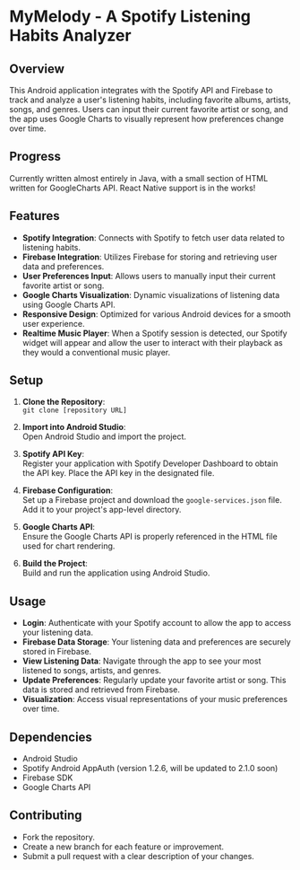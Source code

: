 # MyMelody - A Spotify Listening Habits Analyzer

## Overview

This Android application integrates with the Spotify API and Firebase to track and analyze a user's listening habits, including favorite albums, artists, songs, and genres. Users can input their current favorite artist or song, and the app uses Google Charts to visually represent how preferences change over time.

## Progress

Currently written almost entirely in Java, with a small section of HTML written for GoogleCharts API. React Native support is in the works!

## Features

- **Spotify Integration**: Connects with Spotify to fetch user data related to listening habits.
- **Firebase Integration**: Utilizes Firebase for storing and retrieving user data and preferences.
- **User Preferences Input**: Allows users to manually input their current favorite artist or song.
- **Google Charts Visualization**: Dynamic visualizations of listening data using Google Charts API.
- **Responsive Design**: Optimized for various Android devices for a smooth user experience.
- **Realtime Music Player**: When a Spotify session is detected, our Spotify widget will appear and allow the user to interact with their playback as they would a conventional music player.

## Setup

1. **Clone the Repository**:  
   `git clone [repository URL]`

2. **Import into Android Studio**:  
   Open Android Studio and import the project.

3. **Spotify API Key**:  
   Register your application with Spotify Developer Dashboard to obtain the API key. Place the API key in the designated file.

4. **Firebase Configuration**:  
   Set up a Firebase project and download the `google-services.json` file. Add it to your project's app-level directory.

5. **Google Charts API**:  
   Ensure the Google Charts API is properly referenced in the HTML file used for chart rendering.

6. **Build the Project**:  
   Build and run the application using Android Studio.

## Usage

- **Login**: Authenticate with your Spotify account to allow the app to access your listening data.
- **Firebase Data Storage**: Your listening data and preferences are securely stored in Firebase.
- **View Listening Data**: Navigate through the app to see your most listened to songs, artists, and genres.
- **Update Preferences**: Regularly update your favorite artist or song. This data is stored and retrieved from Firebase.
- **Visualization**: Access visual representations of your music preferences over time.

## Dependencies

- Android Studio
- Spotify Android AppAuth (version 1.2.6, will be updated to 2.1.0 soon)
- Firebase SDK
- Google Charts API

## Contributing

- Fork the repository.
- Create a new branch for each feature or improvement.
- Submit a pull request with a clear description of your changes.
